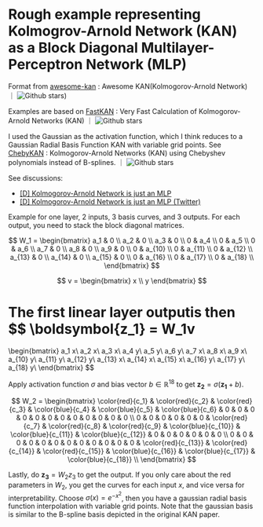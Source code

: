 # Rough example representing Kolmogrov-Arnold Network (KAN) as a Block Diagonal Multilayer-Perceptron Network (MLP)

Format from [awesome-kan](https://github.com/mintisan/awesome-kan) : Awesome KAN(Kolmogorov-Arnold Network) ｜ ![Github stars](https://img.shields.io/github/stars/mintisan/awesome-kan.svg))

Examples are based on [FastKAN](https://github.com/ZiyaoLi/fast-kan) : Very Fast Calculation of Kolmogorov-Arnold Networks (KAN)  ｜ ![Github stars](https://img.shields.io/github/stars/ZiyaoLi/fast-kan.svg)

I used the Gaussian as the activation function, which I think reduces to a Gaussian Radial Basis Function KAN with variable grid points. See [ChebyKAN](https://github.com/SynodicMonth/ChebyKAN) : Kolmogorov-Arnold Networks (KAN) using Chebyshev polynomials instead of B-splines. ｜ ![Github stars](https://img.shields.io/github/stars/SynodicMonth/ChebyKAN.svg)

See discussions:
- [[D] Kolmogorov-Arnold Network is just an MLP](https://www.reddit.com/r/MachineLearning/comments/1clcu5i/d_kolmogorovarnold_network_is_just_an_mlp/)
- [[D] Kolmogorov-Arnold Network is just an MLP (Twitter) ](https://x.com/bozavlado/status/1787376558484709691)

Example for one layer, 2 inputs, 3 basis curves, and 3 outputs. For each output, you need to stack the block diagonal matrices.

$$ 
W_1 = \begin{bmatrix}
a_1 & 0 \\
a_2 & 0 \\
a_3 & 0 \\
0   & a_4 \\
0   & a_5 \\
0   & a_6 \\
a_7 & 0 \\
a_8 & 0 \\
a_9 & 0 \\
0   & a_{10} \\
0   & a_{11} \\
0   & a_{12} \\
a_{13} & 0 \\
a_{14} & 0 \\
a_{15} & 0 \\
0   & a_{16} \\
0   & a_{17} \\
0   & a_{18} \\
\end{bmatrix}
$$

$$
v = \begin{bmatrix}
x \\
y
\end{bmatrix}
$$

The first linear layer outputis then
$$
\boldsymbol{z_1} = W_1v 
=

\begin{bmatrix}
a_1 x\\
a_2 x\\
a_3 x\\
a_4 y\\
a_5 y\\
a_6 y\\
a_7 x\\
a_8 x\\
a_9 x\\
a_{10} y\\
a_{11} y\\
a_{12} y\\
a_{13} x\\
a_{14} x\\
a_{15} x\\
a_{16} y\\
a_{17} y\\
a_{18} y\\
\end{bmatrix}
$$

Apply activation function $\sigma$ and bias vector $b \in \mathbb{R}^{18}$ to get $\boldsymbol{z_2} = \sigma (\boldsymbol{z_1} + b)$.

$$ 
W_2 = \begin{bmatrix}
\color{red}{c_1} & \color{red}{c_2} & \color{red}{c_3} & \color{blue}{c_4} & \color{blue}{c_5} & \color{blue}{c_6} & 0 & 0 & 0 & 0 & 0 & 0 & 0 & 0 & 0 & 0 & 0 & 0 \\
0 & 0 & 0 & 0 & 0 & 0 & \color{red}{c_7} & \color{red}{c_8} & \color{red}{c_9} & \color{blue}{c_{10}} & \color{blue}{c_{11}} & \color{blue}{c_{12}} & 0 & 0 & 0 & 0 & 0 & 0 \\
0 & 0 & 0 & 0 & 0 & 0 & 0 & 0 & 0 & 0 & 0 & 0  & \color{red}{c_{13}} & \color{red}{c_{14}} & \color{red}{c_{15}} & \color{blue}{c_{16}} & \color{blue}{c_{17}} & \color{blue}{c_{18}} \\
\end{bmatrix}
$$

Lastly, do $\boldsymbol{z_3} = W_2 z_3$ to get the output. If you only care about the red parameters in $W_2$, you get the curves for each input $x$, and vice versa for interpretability. Choose $\sigma(x) = e^{-x^2}$, then you have a gaussian radial basis function interpolation with variable grid points. Note that the gaussian basis is similar to the B-spline basis depicted in the original KAN paper.


